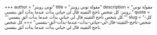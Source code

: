 +++
author = "توني روبنز"
title = "مقولة توني روبنز"
description = "مقولة توني روبنز: كل شخص ناجح التقيته قال لي حياتي بدأت عندما بدأت أثق بنفسي."
quote = '''كل شخص ناجح التقيته قال لي حياتي بدأت عندما بدأت أثق بنفسي.''' 
slug = "كل-شخص-ناجح-التقيته-قال-لي-حياتي-بدأت-عندما-بدأت-أثق-بنفسي"
+++
كل شخص ناجح التقيته قال لي حياتي بدأت عندما بدأت أثق بنفسي.
